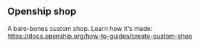 ## Openship shop
A bare-bones custom shop. Learn how it's made: https://docs.openship.org/how-to-guides/create-custom-shop
